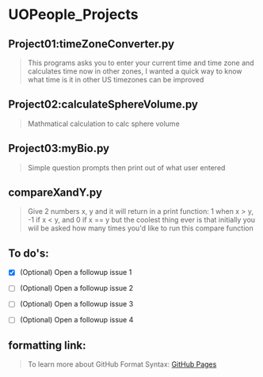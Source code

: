 # UOPeople_Projects

## Project01:timeZoneConverter.py
> This programs asks you to enter your current time and time zone and calculates time now in other zones, I wanted a quick way to know what time is it in other US timezones can be improved 

## Project02:calculateSphereVolume.py
> Mathmatical calculation to calc sphere volume

## Project03:myBio.py
> Simple question prompts then print out of what user entered

## compareXandY.py
> Give 2 numbers x, y and it will return in a print function: 1 when x > y, -1 if x < y, and 0 if x == y but the coolest thing ever is that initially you wiil be asked how many times you'd like to run this compare function


## To do's:
- [x] \(Optional) Open a followup issue 1
- [ ] \(Optional) Open a followup issue 2
- [ ] \(Optional) Open a followup issue 3
- [ ] \(Optional) Open a followup issue 4


## formatting link: 
> To learn more about GitHub Format Syntax:
[GitHub Pages](https://help.github.com/en/github/writing-on-github/basic-writing-and-formatting-syntax#headings)
